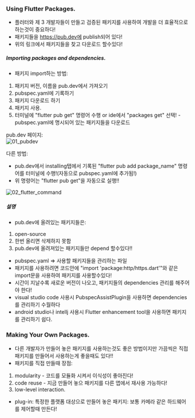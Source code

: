 ### Using Flutter Packages. 
- 플러터와 제 3 개발자들이 만들고 검증된 패키지를 사용하여 개발을 더 효율적으로 하는것이 중요하다! 
- 패키지들을 https://pub.dev에 publish되어 있다!  
- 위의 링크에서 패키지들을 찾고 다운로드 할수있다!
  
##### Importing packages and dependencies. 
- 패키지 import하는 방법:   
1) 패키지 버전, 이름을 pub.dev에서 가져오기 
2) pubspec.yaml에 기록하기
3) 패키지 다운로드 하기
4) 패키지 사용. 
5) 터미널에 "flutter pub get" 명령어 수행 or ide에서 "packages get" 선택! - pubspec.yaml에 명시되어 있는 패키지들을 다운로드
  
pub.dev 페이지:  
![01_pubdev]()  

  다른 방법: 
- pub.dev에서 installing탭에서 기록된 "flutter pub add package_name" 명령어를 터미널에 수행!(자동으로 pubspec.yaml에 추가됨!)
- 위 명령어는 "flutter pub get"을 자동으로 실행!!
  
![02_flutter_command]()

##### 설명  
- pub.dev에 올려있는 패키지들은:  
1) open-source
2) 한번 올리면 삭제하지 못함  
3) pub.dev에 올려져있는 패키지들만 depend 할수있다!!
- pubspec.yaml => 사용할 패키지들을 관리하는 파일  
- 패키지를 사용하려면 코드안에 "import 'package:http/https.dart'"와 같은 import문을 사용하여 패키지를 사용할수있다! 
- 시간이 지날수록 새로운 버전이 나오고, 패키지들의 dependencies 관리를 해주어야 한다!  
- visual studio code 사용시 PubspecAssistPlugin을 사용하면 dependencies를 관리하기 수월하다  
- android studio나 intellj 사용시 Flutter enhancement tool을 사용하면 패키지를 관리하기 쉽다. 
  
### Making Your Own Packages. 
- 다른 개발자가 만들어 놓은 패키지를 사용하는것도 좋은 방법이지만 가끔씩은 직접 패키지를 만들어서 사용하는게 좋을때도 있다!! 
- 패키지를 직접 만들때 장점:  
1) modularity - 코드를 모듈화 시켜서 이식성이 좋아진다!
2) code reuse - 지금 만들어 놓으 패키지를 다른 앱에서 재사용 가능하다!
3) low-level interaction. 
- plug-in: 특정한 플랫폼 대상으로 만들어 놓은 패키지: 보통 카메라 같은 하드웨어를 제어할때 만든다!  
  
##### 
  

